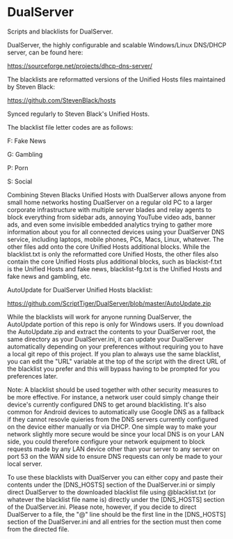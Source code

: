 # DualServer
Scripts and blacklists for DualServer.

DualServer, the highly configurable and scalable Windows/Linux DNS/DHCP server, can be found here:

https://sourceforge.net/projects/dhcp-dns-server/

The blacklists are reformatted versions of the Unified Hosts files maintained by Steven Black:

https://github.com/StevenBlack/hosts

Synced regularly to Steven Black's Unified Hosts.

The blacklist file letter codes are as follows:

F: Fake News

G: Gambling

P: Porn

S: Social

Combining Steven Blacks Unified Hosts with DualServer allows anyone from small home networks hosting DualServer on a regular old PC to a larger corporate infrastructure with multiple server blades and relay agents to block everything from sidebar ads, annoying YouTube video ads, banner ads, and even some invisible embedded analytics trying to gather more information about you for all connected devices using your DualServer DNS service, including laptops, mobile phones, PCs, Macs, Linux, whatever. The other files add onto the core Unified Hosts additional blocks. While the blacklist.txt is only the reformatted core Unified Hosts, the other files also contain the core Unified Hosts plus additional blocks, such as blackist-f.txt is the Unified Hosts and fake news, blacklist-fg.txt is the Unified Hosts and fake news and gambling, etc.

AutoUpdate for DualServer Unified Hosts blacklist:

https://github.com/ScriptTiger/DualServer/blob/master/AutoUpdate.zip

While the blacklists will work for anyone running DualServer, the AutoUpdate portion of this repo is only for Windows users. If you download the AutoUpdate.zip and extract the contents to your DualServer root, the same directory as your DualServer.ini, it can update your DualServer automatically depending on your preferences without requiring you to have a local git repo of this project. If you plan to always use the same blacklist, you can edit the "URL" variable at the top of the script with the direct URL of the blacklist you prefer and this will bypass having to be prompted for you preferences later.

Note: A blacklist should be used together with other security measures to be more effective. For instance, a network user could simply change their device's currently configured DNS to get around blacklisting. It's also common for Android devices to automatically use Google DNS as a fallback if they cannot resovle quieries from the DNS servers currently configured on the device either manually or via DHCP. One simple way to make your network slightly more secure would be since your local DNS is on your LAN side, you could therefore configure your network equipment to block requests made by any LAN device other than your server to any server on port 53 on the WAN side to ensure DNS requests can only be made to your local server.

To use these blacklists with DualServer you can either copy and paste their contents under the [DNS_HOSTS] section of the DualServer.ini or simply direct DualServer to the downloaded blacklist file using @blacklist.txt (or whatever the blacklist file name is) directly under the [DNS_HOSTS] section of the DualServer.ini. Please note, however, if you decide to direct DualServer to a file, the "@" line should be the first line in the [DNS_HOSTS] section of the DualServer.ini and all entries for the section must then come from the directed file.
